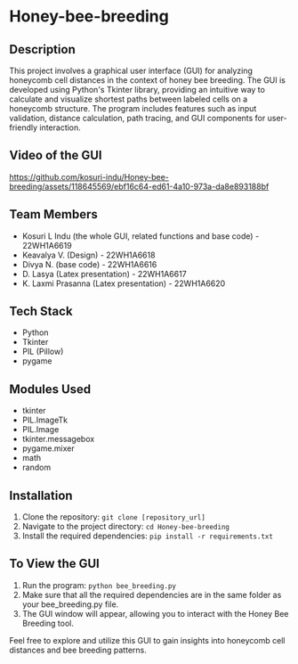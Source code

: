 # Honey-bee-breeding

## Description
This project involves a graphical user interface (GUI) for analyzing honeycomb cell distances in the context of honey bee breeding. The GUI is developed using Python's Tkinter library, providing an intuitive way to calculate and visualize shortest paths between labeled cells on a honeycomb structure. The program includes features such as input validation, distance calculation, path tracing, and GUI components for user-friendly interaction. 

## Video of the GUI
https://github.com/kosuri-indu/Honey-bee-breeding/assets/118645569/ebf16c64-ed61-4a10-973a-da8e893188bf

## Team Members
- Kosuri L Indu (the whole GUI, related functions and base code) - 22WH1A6619
- Keavalya V. (Design) - 22WH1A6618
- Divya N. (base code) - 22WH1A6616
- D. Lasya (Latex presentation) - 22WH1A6617
- K. Laxmi Prasanna (Latex presentation) - 22WH1A6620
  
## Tech Stack
- Python
- Tkinter
- PIL (Pillow)
- pygame

## Modules Used
- tkinter
- PIL.ImageTk
- PIL.Image
- tkinter.messagebox
- pygame.mixer
- math
- random

## Installation
1. Clone the repository: `git clone [repository_url]`
2. Navigate to the project directory: `cd Honey-bee-breeding`
3. Install the required dependencies: `pip install -r requirements.txt`

## To View the GUI
1. Run the program: `python bee_breeding.py`
2. Make sure that all the required dependencies are in the same folder as your bee_breeding.py file.
3. The GUI window will appear, allowing you to interact with the Honey Bee Breeding tool.


Feel free to explore and utilize this GUI to gain insights into honeycomb cell distances and bee breeding patterns.

